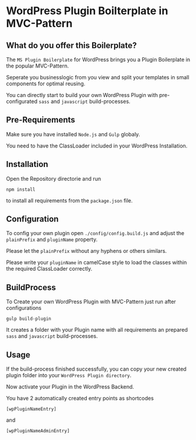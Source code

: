 # WordPress Plugin Boilterplate in MVC-Pattern

## What do you offer this Boilerplate?

The `MS Plugin Boilerplate` for WordPress brings you a Plugin Boilerplate in the popular MVC-Pattern. 

Seperate you businesslogic from you view and split your templates in small components for optimal reusing.

You can directly start to build your own WordPress Plugin with pre-configurated `sass` and `javascript` build-processes.

## Pre-Requirements

Make sure you have installed `Node.js` and `Gulp` globaly.

You need to have the ClassLoader included in your WordPress Installation.

## Installation

Open the Repository directorie and run

```
npm install
```

to install all requirements from the `package.json` file.

## Configuration

To config your own plugin open `./config/config.build.js` and adjust the `plainPrefix` and `pluginName` property.

Please let the `plainPrefix` without any hyphens or others similars.

Please write your `pluginName` in camelCase style to load the classes within the required ClassLoader correctly.

## BuildProcess

To Create your own WordPress Plugin with MVC-Pattern just run after configurations

```
gulp build-plugin
```

It creates a folder with your Plugin name with all requirements an prepared `sass` and `javascript` build-processes.

## Usage

If the build-process finished successfully, you can copy your new created plugin folder into your `WordPress Plugin directory`.

Now activate your Plugin in the WordPress Backend.

You have 2 automatically created entry points as shortcodes

``` [wpPluginNameEntry] ```

and 

``` [wpPluginNameAdminEntry] ```
